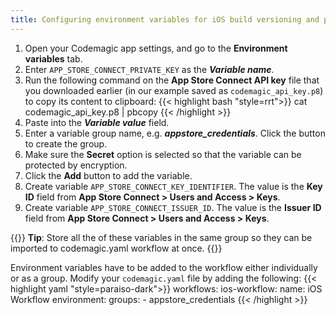 ```yaml
---
title: Configuring environment variables for iOS build versioning and publishing
---
```


1. Open your Codemagic app settings, and go to the **Environment variables** tab.
2. Enter `APP_STORE_CONNECT_PRIVATE_KEY` as the **_Variable name_**.
3. Run the following command on the **App Store Connect API key** file that you downloaded earlier (in our example saved as `codemagic_api_key.p8`) to copy its content to clipboard:
{{< highlight bash "style=rrt">}}
cat codemagic_api_key.p8 | pbcopy
{{< /highlight >}}
4. Paste into the **_Variable value_** field.
5. Enter a variable group name, e.g. **_appstore_credentials_**. Click the button to create the group.
6. Make sure the **Secret** option is selected so that the variable can be protected by encryption.
7. Click the **Add** button to add the variable.
8. Create variable `APP_STORE_CONNECT_KEY_IDENTIFIER`. The value is the **Key ID** field from **App Store Connect > Users and Access > Keys**.
9. Create variable `APP_STORE_CONNECT_ISSUER_ID`. The value is the **Issuer ID** field from **App Store Connect > Users and Access > Keys**.

{{<notebox>}}
**Tip**: Store all the of these variables in the same group so they can be imported to codemagic.yaml workflow at once. 
{{</notebox>}}

Environment variables have to be added to the workflow either individually or as a group. Modify your `codemagic.yaml` file by adding the following:
{{< highlight yaml "style=paraiso-dark">}}
workflows:
  ios-workflow:
    name: iOS Workflow
    environment:
        groups:
            - appstore_credentials
{{< /highlight >}}